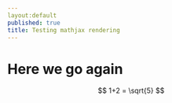 ```yaml
---
layout:default
published: true
title: Testing mathjax rendering
---
```


# Here we go again 

$$
1+2 = \sqrt{5}
$$
